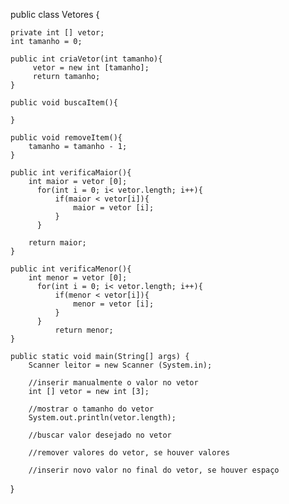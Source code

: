 public class Vetores {
   
    private int [] vetor;
    int tamanho = 0;
    
    public int criaVetor(int tamanho){
         vetor = new int [tamanho];
         return tamanho;
    }

    public void buscaItem(){
        
    }
    
    public void removeItem(){
        tamanho = tamanho - 1;
    }
    
    public int verificaMaior(){
        int maior = vetor [0];
          for(int i = 0; i< vetor.length; i++){
              if(maior < vetor[i]){
                  maior = vetor [i];
              }
          }
          
        return maior;
    }
    
    public int verificaMenor(){
        int menor = vetor [0];
          for(int i = 0; i< vetor.length; i++){
              if(menor < vetor[i]){
                  menor = vetor [i];
              }
          }
              return menor;
    }   
    
    public static void main(String[] args) {
        Scanner leitor = new Scanner (System.in);
        
        //inserir manualmente o valor no vetor
        int [] vetor = new int [3];
        
        //mostrar o tamanho do vetor
        System.out.println(vetor.length);
        
        //buscar valor desejado no vetor
                
        //remover valores do vetor, se houver valores
        
        //inserir novo valor no final do vetor, se houver espaço
        
    

}
